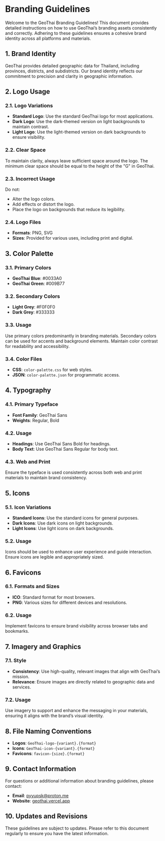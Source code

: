 # Branding Guidelines

Welcome to the GeoThai Branding Guidelines! This document provides detailed instructions on how to use GeoThai’s branding assets consistently and correctly. Adhering to these guidelines ensures a cohesive brand identity across all platforms and materials.

## 1. Brand Identity

GeoThai provides detailed geographic data for Thailand, including provinces, districts, and subdistricts. Our brand identity reflects our commitment to precision and clarity in geographic information.

## 2. Logo Usage

### 2.1. Logo Variations

- **Standard Logo**: Use the standard GeoThai logo for most applications.
- **Dark Logo**: Use the dark-themed version on light backgrounds to maintain contrast.
- **Light Logo**: Use the light-themed version on dark backgrounds to ensure visibility.

### 2.2. Clear Space

To maintain clarity, always leave sufficient space around the logo. The minimum clear space should be equal to the height of the "G" in GeoThai.

### 2.3. Incorrect Usage

Do not:
- Alter the logo colors.
- Add effects or distort the logo.
- Place the logo on backgrounds that reduce its legibility.

### 2.4. Logo Files

- **Formats**: PNG, SVG
- **Sizes**: Provided for various uses, including print and digital.

## 3. Color Palette

### 3.1. Primary Colors

- **GeoThai Blue**: #0033A0
- **GeoThai Green**: #009B77

### 3.2. Secondary Colors

- **Light Grey**: #F0F0F0
- **Dark Grey**: #333333

### 3.3. Usage

Use primary colors predominantly in branding materials. Secondary colors can be used for accents and background elements. Maintain color contrast for readability and accessibility.

### 3.4. Color Files

- **CSS**: `color-palette.css` for web styles.
- **JSON**: `color-palette.json` for programmatic access.

## 4. Typography

### 4.1. Primary Typeface

- **Font Family**: GeoThai Sans
- **Weights**: Regular, Bold

### 4.2. Usage

- **Headings**: Use GeoThai Sans Bold for headings.
- **Body Text**: Use GeoThai Sans Regular for body text.

### 4.3. Web and Print

Ensure the typeface is used consistently across both web and print materials to maintain brand consistency.

## 5. Icons

### 5.1. Icon Variations

- **Standard Icons**: Use the standard icons for general purposes.
- **Dark Icons**: Use dark icons on light backgrounds.
- **Light Icons**: Use light icons on dark backgrounds.

### 5.2. Usage

Icons should be used to enhance user experience and guide interaction. Ensure icons are legible and appropriately sized.

## 6. Favicons

### 6.1. Formats and Sizes

- **ICO**: Standard format for most browsers.
- **PNG**: Various sizes for different devices and resolutions.

### 6.2. Usage

Implement favicons to ensure brand visibility across browser tabs and bookmarks.

## 7. Imagery and Graphics

### 7.1. Style

- **Consistency**: Use high-quality, relevant images that align with GeoThai’s mission.
- **Relevance**: Ensure images are directly related to geographic data and services.

### 7.2. Usage

Use imagery to support and enhance the messaging in your materials, ensuring it aligns with the brand’s visual identity.

## 8. File Naming Conventions

- **Logos**: `GeoThai-logo-{variant}.{format}`
- **Icons**: `GeoThai-icon-{variant}.{format}`
- **Favicons**: `favicon-{size}.{format}`

## 9. Contact Information

For questions or additional information about branding guidelines, please contact:
- **Email**: pyyupsk@proton.me
- **Website**: [geothai.vercel.app](https://geothai.vercel.app/)

## 10. Updates and Revisions

These guidelines are subject to updates. Please refer to this document regularly to ensure you have the latest information.
